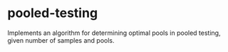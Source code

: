# pooled-testing
Implements an algorithm for determining optimal pools in pooled testing, given number of samples and pools.

